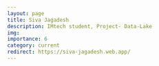 ```yaml
---
layout: page
title: Siva Jagadesh
description: IMtech student, Project- Data-Lake
img: 
importance: 6
category: current
redirect: https://siva-jagadesh.web.app/
---
```


